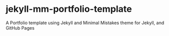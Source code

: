 # jekyll-mm-portfolio-template
A Portfolio template using Jekyll and Minimal Mistakes theme for Jekyll, and GitHub Pages
